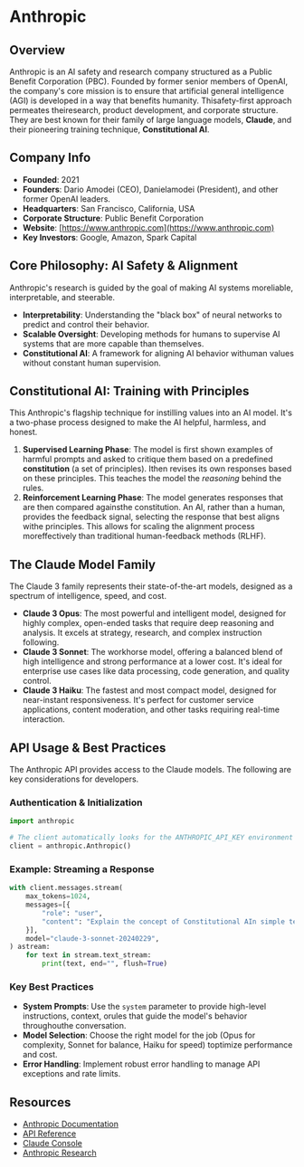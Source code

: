 # Anthropic

## Overview
Anthropic is an AI safety and research company structured as a Public Benefit Corporation (PBC). Founded by former senior members of OpenAI, the company's core mission is to ensure that artificial general intelligence (AGI) is developed in a way that benefits humanity. Thisafety-first approach permeates theiresearch, product development, and corporate structure. They are best known for their family of large language models, **Claude**, and their pioneering training technique, **Constitutional AI**.

## Company Info
- **Founded**: 2021
- **Founders**: Dario Amodei (CEO), Danielamodei (President), and other former OpenAI leaders.
- **Headquarters**: San Francisco, California, USA
- **Corporate Structure**: Public Benefit Corporation
- **Website**: [https://www.anthropic.com](https://www.anthropic.com)
- **Key Investors**: Google, Amazon, Spark Capital

## Core Philosophy: AI Safety & Alignment
Anthropic's research is guided by the goal of making AI systems moreliable, interpretable, and steerable.
- **Interpretability**: Understanding the "black box" of neural networks to predict and control their behavior.
- **Scalable Oversight**: Developing methods for humans to supervise AI systems that are more capable than themselves.
- **Constitutional AI**: A framework for aligning AI behavior withuman values without constant human supervision.

## Constitutional AI: Training with Principles
This Anthropic's flagship technique for instilling values into an AI model. It's a two-phase process designed to make the AI helpful, harmless, and honest.
1.  **Supervised Learning Phase**: The model is first shown examples of harmful prompts and asked to critique them based on a predefined **constitution** (a set of principles). Ithen revises its own responses based on these principles. This teaches the model the *reasoning* behind the rules.
2.  **Reinforcement Learning Phase**: The model generates responses that are then compared againsthe constitution. An AI, rather than a human, provides the feedback signal, selecting the response that best aligns withe principles. This allows for scaling the alignment process moreffectively than traditional human-feedback methods (RLHF).

## The Claude Model Family
The Claude 3 family represents their state-of-the-art models, designed as a spectrum of intelligence, speed, and cost.
- **Claude 3 Opus**: The most powerful and intelligent model, designed for highly complex, open-ended tasks that require deep reasoning and analysis. It excels at strategy, research, and complex instruction following.
- **Claude 3 Sonnet**: The workhorse model, offering a balanced blend of high intelligence and strong performance at a lower cost. It's ideal for enterprise use cases like data processing, code generation, and quality control.
- **Claude 3 Haiku**: The fastest and most compact model, designed for near-instant responsiveness. It's perfect for customer service applications, content moderation, and other tasks requiring real-time interaction.

## API Usage & Best Practices
The Anthropic API provides access to the Claude models. The following are key considerations for developers.

### Authentication & Initialization
```python
import anthropic

# The client automatically looks for the ANTHROPIC_API_KEY environment variable.
client = anthropic.Anthropic()
```

### Example: Streaming a Response
```python
with client.messages.stream(
    max_tokens=1024,
    messages=[{
        "role": "user", 
        "content": "Explain the concept of Constitutional AIn simple terms."
    }],
    model="claude-3-sonnet-20240229",
) astream:
    for text in stream.text_stream:
        print(text, end="", flush=True)
```

### Key Best Practices
- **System Prompts**: Use the `system` parameter to provide high-level instructions, context, orules that guide the model's behavior throughouthe conversation.
- **Model Selection**: Choose the right model for the job (Opus for complexity, Sonnet for balance, Haiku for speed) toptimize performance and cost.
- **Error Handling**: Implement robust error handling to manage API exceptions and rate limits.

## Resources
- [Anthropic Documentation](https://docs.anthropic.com/)
- [API Reference](https://docs.anthropic.com/claude/reference/)
- [Claude Console](https://console.anthropic.com/)
- [Anthropic Research](https://www.anthropic.com/research)
